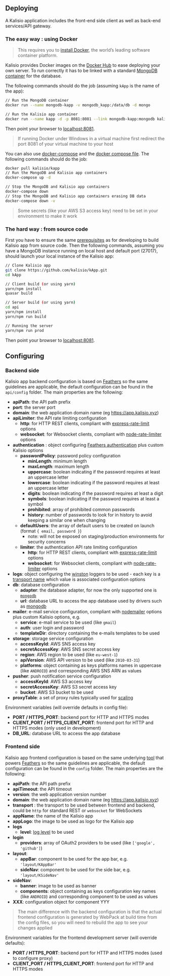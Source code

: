 ## Deploying

A Kalisio application includes the front-end side client as well as back-end services/API gateway.

### The easy way : using Docker

> This requires you to [install Docker](https://docs.docker.com/engine/installation/), the world’s leading software container platform.

Kalisio provides Docker images on the [Docker Hub](https://hub.docker.com/u/kalisio/) to ease deploying your own server. To run correctly it has to be linked with a standard [MongoDB container](https://hub.docker.com/_/mongo/) for the database. 

The following commands should do the job (assuming `kApp` is the name of the app):
```bash
// Run the MongoDB container
docker run --name mongodb-kapp -v mongodb_kapp:/data/db -d mongo

// Run the Kalisio app container
docker run --name kapp -d -p 8081:8081 --link mongodb-kapp:mongodb kalisio/kapp
```

Then point your browser to [localhost:8081](http://localhost:8081).

> If running Docker under Windows in a virtual machine first redirect the port 8081 of your virtual machine to your host

You can also use [docker-compose](https://docs.docker.com/compose/) and the [docker compose file](https://github.com/kalisio/kApp/blob/master/docker-compose.yml).
The following commands should do the job:
```bash
docker pull kalisio/kapp
// Run the MongoDB and Kalisio app containers
docker-compose up -d

// Stop the MongoDB and Kalisio app containers
docker-compose down
// Stop the MongoDB and Kalisio app containers erasing DB data
docker-compose down -v
```

> Some secrets (like your AWS S3 access key) need to be set in your environment to make it work

### The hard way : from source code

First you have to ensure the same [prerequisites](./DEVELOPMENT.MD#prerequisites) as for developing to build Kalisio app from source code. Then the following commands, assuming you have a MongoDB instance running on local host and default port (27017), should launch your local instance of the Kalisio app:

```bash
// Clone Kalisio app
git clone https://github.com/kalisio/kApp.git
cd kApp

// Client build (or using yarn)
yarn/npm install
quasar build

// Server build (or using yarn)
cd api
yarn/npm install
yarn/npm run build

// Running the server
yarn/npm run prod
```

Then point your browser to [localhost:8081](http://localhost:8080).

## Configuring

### Backend side

Kalisio app backend configuration is based on [Feathers](https://docs.feathersjs.com/guides/advanced/configuration.html) so the same guidelines are applicable, the default configuration can be found in the `api/config` folder. The main properties are the following:
* **apiPath**: the API path prefix
* **port**: the server port
* **domain**: the web application domain name (eg https://app.kalisio.xyz)
* **apiLimiter**: the API rate limiting configuration
  * **http**: for HTTP REST clients, compliant with [express-rate-limit](https://medium.com/r/?url=https%3A%2F%2Fgithub.com%2Fnfriedly%2Fexpress-rate-limit) options
  * **websocket**: for Websocket clients, compliant with [node-rate-limiter](https://medium.com/r/?url=https%3A%2F%2Fgithub.com%2Fjhurliman%2Fnode-rate-limiter) options
* **authentication** : object configuring [Feathers authentication](https://github.com/feathersjs/feathers-authentication#default-options) plus custom Kalisio options
  * **passwordPolicy**: password policy configuration
    * **minLength**: minimum length
    * **maxLength**: maximum length
    * **uppercase**: boolean indicating if the password requires at least an uppercase letter
    * **lowercase**: boolean indicating if the password requires at least an uppercase letter
    * **digits**: boolean indicating if the password requires at least a digit
    * **symbols**: boolean indicating if the password requires at least a symbol
    * **prohibited**: array of prohibited common passwords
    * **history**: number of passwords to look for in history to avoid keeping a similar one when changing
  * **defaultUsers**: the array of default users to be created on launch (format `{ email, password }`)
    * note: will not be exposed on staging/production environments for security concerns
  * **limiter**: the authentication API rate limiting configuration
    * **http**: for HTTP REST clients, compliant with [express-rate-limit](https://medium.com/r/?url=https%3A%2F%2Fgithub.com%2Fnfriedly%2Fexpress-rate-limit) options
    * **websocket**: for Websocket clients, compliant with [node-rate-limiter](https://medium.com/r/?url=https%3A%2F%2Fgithub.com%2Fjhurliman%2Fnode-rate-limiter) options
* **logs**: object configuring the [winston](https://github.com/winstonjs/winston) loggers to be used - each key is a [transport name](https://github.com/winstonjs/winston/blob/master/docs/transports.md) which value is associated configuration options
* **db**: database configuration
  * **adapter**: the database adapter, for now the only supported one is [`mongodb`](https://github.com/feathersjs/feathers-mongodb)
  * **url**: database URL to access the app database used by drivers such as [mongodb](https://github.com/mongodb/node-mongodb-native)
* **mailer**: e-mail service configuration, compliant with [nodemailer](https://github.com/nodemailer/nodemailer-smtp-transport) options plus custom Kalisio options, e.g.
  * **service**: e-mail service to be used (like `gmail`)
  * **auth**: user login and password
  * **templateDir**: directory containing the e-mails templates to be used
* **storage**: storage service configuration
  * **accessKeyId**: AWS SNS access key
  * **secretAccessKey**: AWS SNS secret access key
  * **region**: AWS region to be used (like `eu-west-1`)
  * **apiVersion**: AWS API version to be used (like `2010-03-31`)
  * **platforms**: object containing as keys platforms names in uppercase (like `ANDROID`) and corresponding AWS SNS ARN as values
* **pusher**: push notification service configuration
  * **accessKeyId**: AWS S3 access key
  * **secretAccessKey**: AWS S3 secret access key
  * **bucket**: AWS S3 bucket to be used
* **proxyTable**: a set of proxy rules typically used for [scaling](./architecture/GLOBAL.MD#architecture-at-scale)

Environment variables (will override defaults in config file):
* **PORT / HTTPS_PORT**: backend port for HTTP and HTTPS modes
* **CLIENT_PORT / HTTPS_CLIENT_PORT**: frontend port for HTTP and HTTPS modes (only used in development)
* **DB_URL**: database URL to access the app database

### Frontend side

Kalisio app frontend configuration is based on the same underlying [tool](https://github.com/lorenwest/node-config) that powers [Feathers](https://docs.feathersjs.com/guides/advanced/configuration.html) so the same guidelines are applicable, the default configuration can be found in the `config` folder. The main properties are the following:
* **apiPath**: the API path prefix
* **apiTimeout**: the API timeout
* **version**: the web application version number
* **domain**: the web application domain name (eg https://app.kalisio.xyz)
* **transport** : the transport to be used between frontend and backend, could be `http` for standard REST or `websocket` for WebSockets
* **appName**: the name of the Kalisio app
* **appLogo**: the image to be used as logo for the Kalisio app
* **logs**
  * **level**: [log level](https://github.com/pimterry/loglevel#documentation) to be used
* **login**
  * **providers**: array of OAuth2 providers to be used (like `['google', 'github']`)
* **layout**:
  * **appBar**: component to be used for the app bar, e.g. `'layout/KAppBar'`
  * **sideNav**: component to be used for the side bar, e.g. `'layout/KSideNav'`
* **sideNav**:
  * **banner**: image to be used as banner
  * **components**: object containing as keys configuration key names (like `ANDROID`) and corresponding component to be used as values
* **XXX**: configuration object for component YYY

> The main difference with the backend configuration is that the actual frontend configuration is generated by WebPack at build time from the config files, so you will need to rebuild the app to see your changes applied

Environment variables for the frontend development server (will override defaults):
* **PORT / HTTPS_PORT**: backend port for HTTP and HTTPS modes (used to configure proxy)
* **CLIENT_PORT / HTTPS_CLIENT_PORT**: frontend port for HTTP and HTTPS modes


